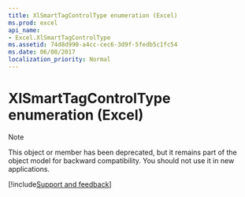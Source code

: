 ```yaml
---
title: XlSmartTagControlType enumeration (Excel)
ms.prod: excel
api_name:
- Excel.XlSmartTagControlType
ms.assetid: 74d8d990-a4cc-cec6-3d9f-5fedb5c1fc54
ms.date: 06/08/2017
localization_priority: Normal
---
```



# XlSmartTagControlType enumeration (Excel)

> [!NOTE] 
> This object or member has been deprecated, but it remains part of the object model for backward compatibility. You should not use it in new applications.

[!include[Support and feedback](~/includes/feedback-boilerplate.md)]